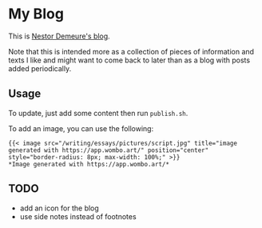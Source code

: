 # My Blog

This is [Nestor Demeure's blog](https://nestordemeure.github.io/).

Note that this is intended more as a collection of pieces of information and texts I like and might want to come back to later than as a blog with posts added periodically.

## Usage

To update, just add some content then run `publish.sh`.

To add an image, you can use the following:

```
{{< image src="/writing/essays/pictures/script.jpg" title="image generated with https://app.wombo.art/" position="center" style="border-radius: 8px; max-width: 100%;" >}}
*Image generated with https://app.wombo.art/*
```

## TODO

- add an icon for the blog
- use side notes instead of footnotes
